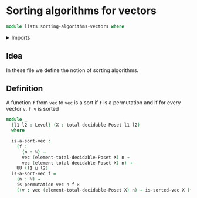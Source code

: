 # Sorting algorithms for vectors

```agda
module lists.sorting-algorithms-vectors where
```

<details><summary>Imports</summary>

```agda
open import elementary-number-theory.natural-numbers

open import foundation.cartesian-product-types
open import foundation.universe-levels

open import linear-algebra.vectors

open import lists.permutation-vectors
open import lists.sorted-vectors

open import order-theory.total-decidable-posets

open import univalent-combinatorics.permutations-standard-finite-types
open import univalent-combinatorics.standard-finite-types
```

</details>

## Idea

In these file we define the notion of sorting algorithms.

## Definition

A function `f` from `vec` to `vec` is a sort if `f` is a permutation and if for
every vector `v`, `f v` is sorted

```agda
module _
  {l1 l2 : Level} (X : total-decidable-Poset l1 l2)
  where

  is-a-sort-vec :
    (f :
      {n : ℕ} →
      vec (element-total-decidable-Poset X) n →
      vec (element-total-decidable-Poset X) n) →
    UU (l1 ⊔ l2)
  is-a-sort-vec f =
    (n : ℕ) →
    is-permutation-vec n f ×
    ((v : vec (element-total-decidable-Poset X) n) → is-sorted-vec X (f v))
```
